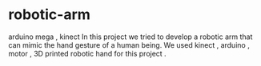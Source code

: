 # robotic-arm
arduino mega , kinect
In this project we tried to develop a robotic arm that can mimic the hand gesture of a human being.
We used kinect , arduino , motor , 3D printed robotic hand for this project .
